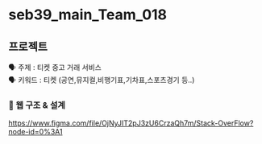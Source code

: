 # seb39_main_Team_018

## 프로젝트
🗣 주제 : 티켓 중고 거래 서비스<br>
🗣 키워드 : 티켓 (공연,뮤지컬,비행기표,기차표,스포츠경기 등..)<br>


### 🗽 웹 구조 & 설계

https://www.figma.com/file/OjNyJIT2pJ3zU6CrzaQh7m/Stack-OverFlow?node-id=0%3A1
